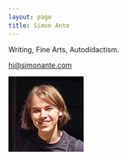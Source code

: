 ```yaml
---
layout: page
title: Simon Ante
---
```


<p>Writing, Fine Arts, Autodidactism.</p>
<a href="mailto:hi@simonante.com" class="external">hi@simonante.com</a>

![Simon](/assets/s_ante.png)
